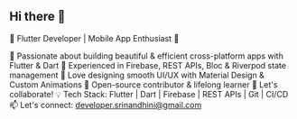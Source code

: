 ## Hi there 👋

🚀 Flutter Developer | Mobile App Enthusiast 📱

💙 Passionate about building beautiful & efficient cross-platform apps with Flutter & Dart
🔧 Experienced in Firebase, REST APIs, Bloc & Riverpod state management
🎨 Love designing smooth UI/UX with Material Design & Custom Animations
📌 Open-source contributor & lifelong learner
📢 Let's collaborate!
💡 Tech Stack: Flutter | Dart | Firebase | REST APIs | Git | CI/CD
📫 Let's connect: developer.srinandhini@gmail.com
<!--
**Sri-Nandhini-CG/Sri-Nandhini-CG** is a ✨ _special_ ✨ repository because its `README.md` (this file) appears on your GitHub profile.

-->
